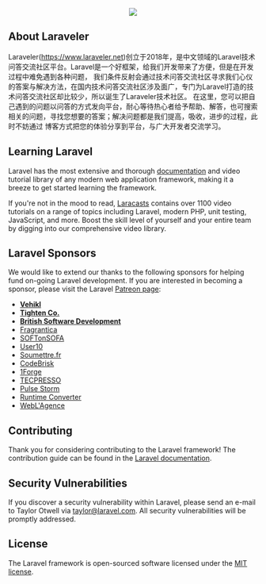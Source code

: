 <p align="center"><img src="https://www.laraveler.net/imgs/logo.png"></p>

## About Laraveler

Laraveler(https://www.laraveler.net)创立于2018年，是中文领域的Laravel技术问答交流社区平台。Laravel是一个好框架，给我们开发带来了方便，但是在开发过程中难免遇到各种问题， 我们条件反射会通过技术问答交流社区寻求我们心仪的答案与解决方法，在国内技术问答交流社区涉及面广，专门为Laravel打造的技术问答交流社区却比较少，所以诞生了Laraveler技术社区。 在这里，您可以把自己遇到的问题以问答的方式发向平台，耐心等待热心者给予帮助、解答，也可搜索相关的问题，寻找您想要的答案；解决问题都是我们提高，吸收，进步的过程，此时不妨通过 博客方式把您的体验分享到平台，与广大开发者交流学习。

## Learning Laravel

Laravel has the most extensive and thorough [documentation](https://laravel.com/docs) and video tutorial library of any modern web application framework, making it a breeze to get started learning the framework.

If you're not in the mood to read, [Laracasts](https://laracasts.com) contains over 1100 video tutorials on a range of topics including Laravel, modern PHP, unit testing, JavaScript, and more. Boost the skill level of yourself and your entire team by digging into our comprehensive video library.

## Laravel Sponsors

We would like to extend our thanks to the following sponsors for helping fund on-going Laravel development. If you are interested in becoming a sponsor, please visit the Laravel [Patreon page](https://patreon.com/taylorotwell):

- **[Vehikl](https://vehikl.com/)**
- **[Tighten Co.](https://tighten.co)**
- **[British Software Development](https://www.britishsoftware.co)**
- [Fragrantica](https://www.fragrantica.com)
- [SOFTonSOFA](https://softonsofa.com/)
- [User10](https://user10.com)
- [Soumettre.fr](https://soumettre.fr/)
- [CodeBrisk](https://codebrisk.com)
- [1Forge](https://1forge.com)
- [TECPRESSO](https://tecpresso.co.jp/)
- [Pulse Storm](http://www.pulsestorm.net/)
- [Runtime Converter](http://runtimeconverter.com/)
- [WebL'Agence](https://weblagence.com/)

## Contributing

Thank you for considering contributing to the Laravel framework! The contribution guide can be found in the [Laravel documentation](https://laravel.com/docs/contributions).

## Security Vulnerabilities

If you discover a security vulnerability within Laravel, please send an e-mail to Taylor Otwell via [taylor@laravel.com](mailto:taylor@laravel.com). All security vulnerabilities will be promptly addressed.

## License

The Laravel framework is open-sourced software licensed under the [MIT license](https://opensource.org/licenses/MIT).
